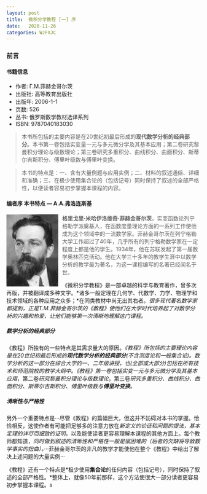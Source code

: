 ```yaml
---
layout: post
title:  微积分学教程 [一] 序
date:   2020-11-26
categories: WJFXJC
---
```


### 前言

#### 书籍信息

- 作者: Г.М.菲赫金哥尔茨
- 出版社: 高等教育出版社
- 出版年: 2006-1-1
- 页数: 526
- 丛书: 俄罗斯数学教材选译系列
- ISBN: 9787040183030

>本书所包括的主要内容是在20世纪初最后形成的**现代数学分析的经典部分**。本书第一卷包括实变量一元与多元微分学及其基本应用；第二卷研究黎曼积分理论与级数理论；第三卷研究多重积分、曲线积分、曲面积分、斯蒂尔吉斯积分、傅里叶级数与傅里叶变换。

>本书的特点是：一、含有大量例题与应用实例；二、材料的叙述通俗、详细和准确；三、在极少使用集合论的（包括记号）同时保持了叙述的全部严格性，以便读者容易初步掌握本课程的内容。

#### 编者序 本书特点 — A.A.弗洛连斯基

<img alt="菲赫金哥尔茨" title="菲赫金哥尔茨" src="/Pictures/年轻时的菲赫金哥尔茨.jpg" style="width: 135px;float: left;padding: 0 10px 5px 0;" >

>**格里戈里·米哈伊洛维奇·菲赫金哥尔茨**，实变函数论列宁格勒学派奠基人，在函数度量理论方面的一系列工作使他成为这个领域中的一流数学家。菲赫金哥尔茨在列宁格勒大学工作超过了40年，几乎所有的列宁格勒数学家在一定程度上都是他的学生。1934年，他在苏联发起了第一届数学奥林匹克活动。他在大学三十多年的教学生涯中以数学分析的教学最为著名，为这一课程编写的名著已经闻名于世。

《微积分学教程》是一部卓越的科学与教育著作，曾多次再版，并被翻译成多种文字。*诸多一般定理在几何学、代数学、力学、物理学和技术领域的各种应用之众多；*在同类教材中尚无出其右者。*很多现代著名数学家都提到，正是T.M.菲赫金哥尔茨的《教程》使他们在大学时代培养起了对数学分析的兴趣和热爱，让他们能够第一次清晰地理解这门课程。*

##### 数学分析的经典部分

《教程》所独有的一些特点是其需求量大的原因。*《教程》所包括的主要理论内容是在20世纪初最后形成的**现代数学分析的经典部分**(不含测度论和一般集合论)。*数学分析的这一部分在综合大学的一、二年级讲授，也(全部或大部分)包括在所有技术和师范院校的教学大纲中。《教程》第一卷包括*实变一元与多元微分学及其基本应用*，第二卷*研究黎曼积分理论与级数理论*，第三卷*研究多重积分、曲线积分、曲面积分、斯蒂尔吉斯积分、傅里叶级数与**傅里叶变换**。*

##### 清晰性与严格性

另外一个重要特点是···尽管《教程》的篇幅巨大，但这并不妨碍对本书的掌握。恰恰相反，这使作者有可能把足够多的注意力放在*新定义的论证和问题的提法，基本定理的详尽而细致的证明*，以及能使读者更容易理解本课程的其他方面上。每个教师都知道，*同时做到叙述的清晰性和严格性一般是很困难的（后者的欠缺将导致数学事实的扭曲）。*···菲赫金哥尔茨的非凡的教学才能使他在整个《教程》中给出了解决上述问题的大量实例···

《教程》还有一个特点是*极少使用**集合论**的任何内容（包括记号），同时保持了叙述的全部严格性。*整体上，就像50年前那样，这个方法使很大一部分读者更容易初步掌握本课程。s